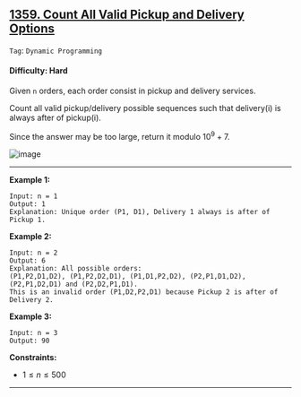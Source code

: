 ## [1359. Count All Valid Pickup and Delivery Options](https://leetcode.com/problems/count-all-valid-pickup-and-delivery-options/)

```Tag```: ```Dynamic Programming```

#### Difficulty: Hard

Given ```n``` orders, each order consist in pickup and delivery services. 

Count all valid pickup/delivery possible sequences such that delivery(i) is always after of pickup(i). 

Since the answer may be too large, return it modulo $10^{9} + 7$.

![image](https://github.com/quananhle/Python/assets/35042430/2d24b79d-b614-49dc-a4b5-2c7033681fd0)

---

__Example 1:__
```
Input: n = 1
Output: 1
Explanation: Unique order (P1, D1), Delivery 1 always is after of Pickup 1.
```

__Example 2:__
```
Input: n = 2
Output: 6
Explanation: All possible orders: 
(P1,P2,D1,D2), (P1,P2,D2,D1), (P1,D1,P2,D2), (P2,P1,D1,D2), (P2,P1,D2,D1) and (P2,D2,P1,D1).
This is an invalid order (P1,D2,P2,D1) because Pickup 2 is after of Delivery 2.
```

__Example 3:__
```
Input: n = 3
Output: 90
```

__Constraints:__

- $1 \le n \le 500$

--- 
